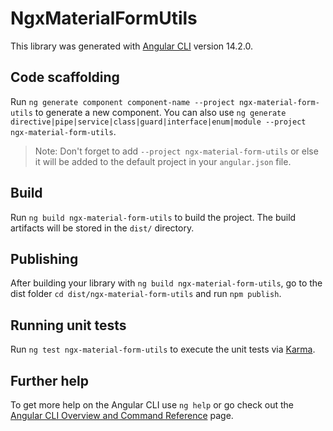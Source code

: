 # NgxMaterialFormUtils

This library was generated with [Angular CLI](https://github.com/angular/angular-cli) version 14.2.0.

## Code scaffolding

Run `ng generate component component-name --project ngx-material-form-utils` to generate a new component. You can also use `ng generate directive|pipe|service|class|guard|interface|enum|module --project ngx-material-form-utils`.
> Note: Don't forget to add `--project ngx-material-form-utils` or else it will be added to the default project in your `angular.json` file. 

## Build

Run `ng build ngx-material-form-utils` to build the project. The build artifacts will be stored in the `dist/` directory.

## Publishing

After building your library with `ng build ngx-material-form-utils`, go to the dist folder `cd dist/ngx-material-form-utils` and run `npm publish`.

## Running unit tests

Run `ng test ngx-material-form-utils` to execute the unit tests via [Karma](https://karma-runner.github.io).

## Further help

To get more help on the Angular CLI use `ng help` or go check out the [Angular CLI Overview and Command Reference](https://angular.io/cli) page.
